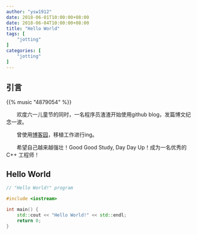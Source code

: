 ```yaml
---
author: "ysw1912"
date: 2018-06-01T10:00:00+08:00
date: 2018-06-04T10:00:00+08:00
title: "Hello World"
tags: [
    "jotting"
]
categories: [
    "jotting"
]
---
```


## 引言

{{% music "4879054" %}}

&emsp;&emsp;欢度六一儿童节的同时，一名程序员渣渣开始使用github blog，发篇博文纪念一波。

&emsp;&emsp;曾使用[博客园](http://www.cnblogs.com/wayne793377164/)，移植工作进行ing。

&emsp;&emsp;希望自己越来越强壮！Good Good Study, Day Day Up！成为一名优秀的 C++ 工程师！

## Hello World

```cpp
// "Hello World!" program

#include <iostream>

int main() {
    std::cout << "Hello World!" << std::endl;
    return 0;
}
```
